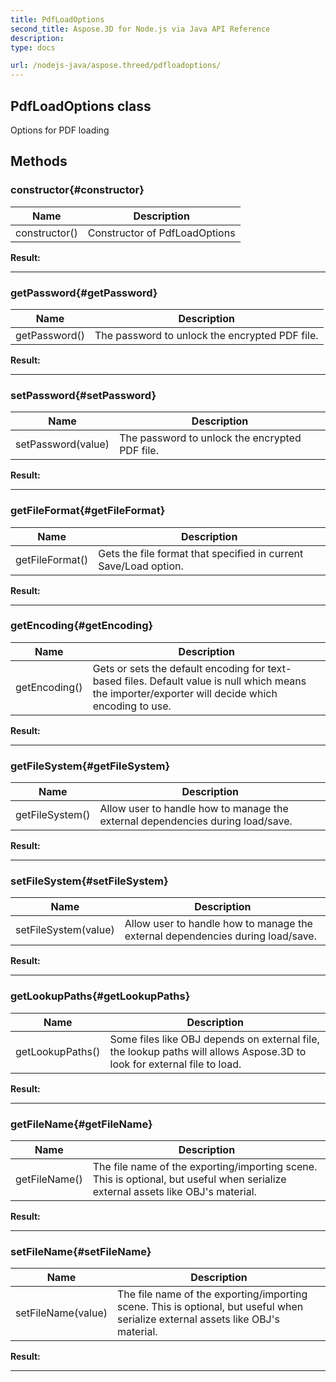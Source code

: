 ```yaml
---
title: PdfLoadOptions 
second_title: Aspose.3D for Node.js via Java API Reference
description: 
type: docs

url: /nodejs-java/aspose.threed/pdfloadoptions/
---
```

## PdfLoadOptions class

  Options for PDF loading


## Methods

### constructor{#constructor}

| Name | Description |
| --- | --- |
| constructor() | Constructor of PdfLoadOptions | 

 **Result:**



---


### getPassword{#getPassword}

| Name | Description |
| --- | --- |
| getPassword() | The password to unlock the encrypted PDF file. | 

 **Result:**



---


### setPassword{#setPassword}

| Name | Description |
| --- | --- |
| setPassword(value) | The password to unlock the encrypted PDF file. | 

 **Result:**



---


### getFileFormat{#getFileFormat}

| Name | Description |
| --- | --- |
| getFileFormat() | Gets the file format that specified in current Save/Load option. | 

 **Result:**



---


### getEncoding{#getEncoding}

| Name | Description |
| --- | --- |
| getEncoding() | Gets or sets the default encoding for text-based files. Default value is null which means the importer/exporter will decide which encoding to use. | 

 **Result:**



---


### getFileSystem{#getFileSystem}

| Name | Description |
| --- | --- |
| getFileSystem() | Allow user to handle how to manage the external dependencies during load/save. | 

 **Result:**



---


### setFileSystem{#setFileSystem}

| Name | Description |
| --- | --- |
| setFileSystem(value) | Allow user to handle how to manage the external dependencies during load/save. | 

 **Result:**



---


### getLookupPaths{#getLookupPaths}

| Name | Description |
| --- | --- |
| getLookupPaths() | Some files like OBJ depends on external file, the lookup paths will allows Aspose.3D to look for external file to load. | 

 **Result:**



---


### getFileName{#getFileName}

| Name | Description |
| --- | --- |
| getFileName() | The file name of the exporting/importing scene. This is optional, but useful when serialize external assets like OBJ's material. | 

 **Result:**



---


### setFileName{#setFileName}

| Name | Description |
| --- | --- |
| setFileName(value) | The file name of the exporting/importing scene. This is optional, but useful when serialize external assets like OBJ's material. | 

 **Result:**



---



